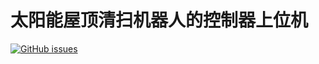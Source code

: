 # 太阳能屋顶清扫机器人的控制器上位机

[![GitHub issues](https://github.com/skkkyoyo/Controller-of-solar-roof-cleaning-robot/blob/master/%E7%BE%8E%E5%8C%96/DownloadButton.png?raw=true)](https://github.com/skkkyoyo/Controller-of-solar-roof-cleaning-robot/issues)
